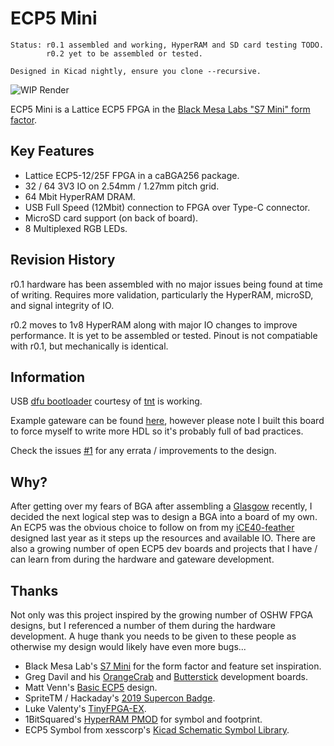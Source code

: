 # ECP5 Mini

``` 
Status: r0.1 assembled and working, HyperRAM and SD card testing TODO.
        r0.2 yet to be assembled or tested.

Designed in Kicad nightly, ensure you clone --recursive.
```

![WIP Render](docs/imgs/freshly-baked.jpeg)


ECP5 Mini is a Lattice ECP5 FPGA in the [Black Mesa Labs "S7 Mini" form factor](https://blackmesalabs.wordpress.com/2019/05/19/bml-s7-mini-fpga-module/).

## Key Features
- Lattice ECP5-12/25F FPGA in a caBGA256 package.
- 32 / 64 3V3 IO on 2.54mm / 1.27mm pitch grid.
- 64 Mbit HyperRAM DRAM.
- USB Full Speed (12Mbit) connection to FPGA over Type-C connector.
- MicroSD card support (on back of board).
- 8 Multiplexed RGB LEDs.

## Revision History

r0.1 hardware has been assembled with no major issues being found at time of writing. Requires more validation, particularly the HyperRAM, microSD, and signal integrity of IO.

r0.2 moves to 1v8 HyperRAM along with major IO changes to improve performance. It is yet to be assembled or tested. Pinout is not compatiable with r0.1, but mechanically is identical.

## Information

USB [dfu bootloader](https://github.com/joshajohnson/had2019-playground/tree/ecp5-mini) courtesy of [tnt](https://github.com/smunaut/) is working.

Example gateware can be found [here](https://github.com/joshajohnson/ecp5-mini-projects), however please note I built this board to force myself to write more HDL so it's probably full of bad practices.

Check the issues [#1](https://github.com/joshajohnson/ecp5-mini/issues/1) for any errata / improvements to the design.

## Why?
After getting over my fears of BGA after assembling a [Glasgow](https://github.com/GlasgowEmbedded/Glasgow) recently, I decided the next logical step was to design a BGA into a board of my own. An ECP5 was the obvious choice to follow on from my [iCE40-feather](https://github.com/joshajohnson/ice40-feather) designed last year as it steps up the resources and available IO. There are also a growing number of open ECP5 dev boards and projects that I have / can learn from during the hardware and gateware development.

## Thanks
Not only was this project inspired by the growing number of OSHW FPGA designs, but I referenced a number of them during the hardware development. A huge thank you needs to be given to these people as otherwise my design would likely have even more bugs...
- Black Mesa Lab's [S7 Mini](https://blackmesalabs.wordpress.com/2019/05/19/bml-s7-mini-fpga-module/) for the form factor and feature set inspiration.
- Greg Davil and his [OrangeCrab](https://github.com/gregdavill/OrangeCrab) and [Butterstick](https://github.com/gregdavill/butterstick) development boards. 
- Matt Venn's [Basic ECP5](https://github.com/mattvenn/basic-ecp5-pcb) design.
- SpriteTM / Hackaday's [2019 Supercon Badge](https://github.com/Spritetm/hadbadge2019_pcb).
- Luke Valenty's [TinyFPGA-EX](https://github.com/tinyfpga/TinyFPGA-EX).
- 1BitSquared's [HyperRAM PMOD](https://1bitsquared.com/collections/fpga/products/pmod-hyperram) for symbol and footprint.
- ECP5 Symbol from xesscorp's [Kicad Schematic Symbol Library](https://github.com/xesscorp/KiCad-Schematic-Symbol-Libraries).